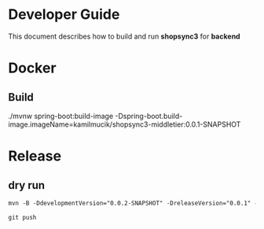 # Developer Guide

This document describes how to build and run **shopsync3** for **backend**

# Docker

## Build

./mvnw spring-boot:build-image -Dspring-boot.build-image.imageName=kamilmucik/shopsync3-middletier:0.0.1-SNAPSHOT


# Release

## dry run

```markdown
mvn -B -DdevelopmentVersion="0.0.2-SNAPSHOT" -DreleaseVersion="0.0.1" -Dresume=false release:prepare release:perform
```

```markdown
git push
```
